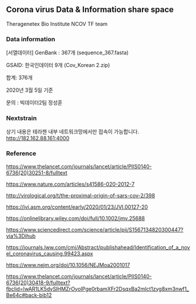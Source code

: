 ## Corona virus Data & Information share space

Theragenetex Bio Institute NCOV TF team

### Data information

[서열데이터]
GenBank : 367개 (sequence_367.fasta)

GSAID: 한국인데이터 9개 (Cov_Korean 2.zip)

합계: 376개

2020년 3월 5일 기준

문의 : 빅데이터2팀 정성훈


### Nextstrain

상기 내용은 테라젠 내부 네트워크망에서만 접속이 가능합니다.
http://182.162.88.161:4000

### Reference


https://www.thelancet.com/journals/lancet/article/PIIS0140-6736(20)30251-8/fulltext

https://www.nature.com/articles/s41586-020-2012-7

http://virological.org/t/the-proximal-origin-of-sars-cov-2/398

https://jvi.asm.org/content/early/2020/01/23/JVI.00127-20

https://onlinelibrary.wiley.com/doi/full/10.1002/jmv.25688

https://www.sciencedirect.com/science/article/pii/S1567134820300447?via%3Dihub

https://journals.lww.com/cmj/Abstract/publishahead/Identification_of_a_novel_coronavirus_causing.99423.aspx

https://www.nejm.org/doi/10.1056/NEJMoa2001017

https://www.thelancet.com/journals/lancet/article/PIIS0140-6736(20)30418-9/fulltext?fbclid=IwAR1LK5dySlHMZrOyoIPge0rbamXFr2DsqxBa2mlct1zyg8xm3nwf1_Be64c#back-bib12
